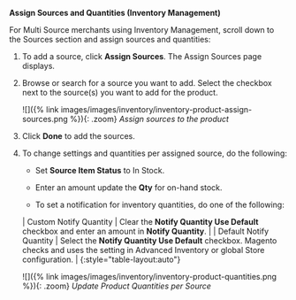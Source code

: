 
**Assign Sources and Quantities (Inventory Management)**

For Multi Source merchants using Inventory Management, scroll down to the Sources section and assign sources and quantities:

1. To add a source, click **Assign Sources**. The Assign Sources page displays.

1. Browse or search for a source you want to add. Select the checkbox next to the source(s) you want to add for the product.

    ![]({% link images/images/inventory/inventory-product-assign-sources.png %}){: .zoom}
    *Assign sources to the product*

1. Click **Done** to add the sources.

1. To change settings and quantities per assigned source, do the following:

    * Set **Source Item Status** to In Stock.

    * Enter an amount update the **Qty** for on-hand stock.

    * To set a notification for inventory quantities, do one of the following:

    | Custom Notify Quantity | Clear the **Notify Quantity Use Default** checkbox and enter an amount in **Notify Quantity**. |
    | Default Notify Quantity | Select the **Notify Quantity Use Default** checkbox. Magento checks and uses the setting in Advanced Inventory or global Store configuration. |
    {:style="table-layout:auto"}

    ![]({% link images/images/inventory/inventory-product-quantities.png %}){: .zoom}
    *Update Product Quantities per Source*
